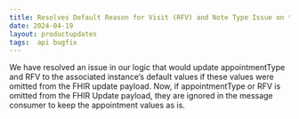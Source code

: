 ```yaml
---
title: Resolves Default Reason for Visit (RFV) and Note Type Issue on the FHIR Update Payload
date: 2024-04-19
layout: productupdates
tags:  api bugfix
---
```


We have resolved an issue in our logic that would update appointmentType and RFV to the associated instance’s default values if these values were omitted from the FHIR update payload. Now, if appointmentType or RFV is omitted from the FHIR Update payload, they are ignored in the message consumer to keep the appointment values as is.